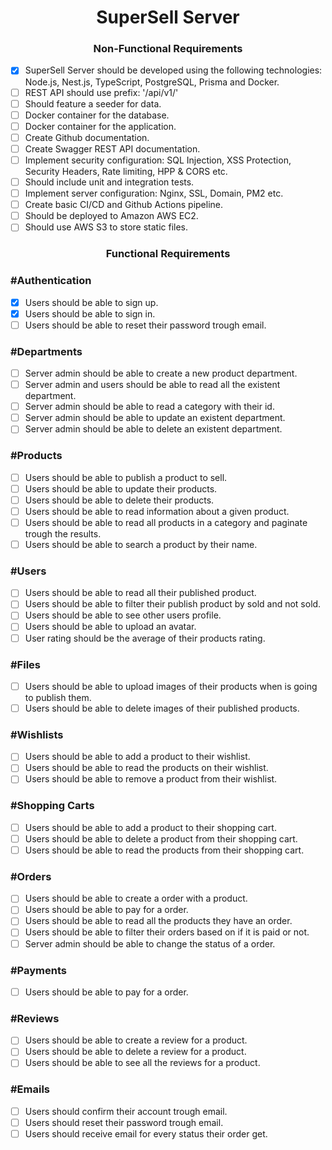 <h1 align="center"> 
	SuperSell Server
</h1>

<h3 align="center"> 
	Non-Functional Requirements
</h3>

- [x] SuperSell Server should be developed using the following technologies: Node.js, Nest.js, TypeScript, PostgreSQL, Prisma and Docker.
- [ ] REST API should use prefix: '/api/v1/'
- [ ] Should feature a seeder for data.
- [ ] Docker container for the database.
- [ ] Docker container for the application.
- [ ] Create Github documentation.
- [ ] Create Swagger REST API documentation.
- [ ] Implement security configuration: SQL Injection, XSS Protection, Security Headers, Rate limiting, HPP & CORS etc.
- [ ] Should include unit and integration tests.
- [ ] Implement server configuration: Nginx, SSL, Domain, PM2 etc.
- [ ] Create basic CI/CD and Github Actions pipeline.
- [ ] Should be deployed to Amazon AWS EC2.
- [ ] Should use AWS S3 to store static files.

<h3 align="center"> 
	Functional Requirements
</h3>

### #Authentication

- [x] Users should be able to sign up.
- [x] Users should be able to sign in.
- [ ] Users should be able to reset their password trough email.

### #Departments

- [ ] Server admin should be able to create a new product department.
- [ ] Server admin and users should be able to read all the existent department.
- [ ] Server admin should be able to read a category with their id.
- [ ] Server admin should be able to update an existent department.
- [ ] Server admin should be able to delete an existent department.

### #Products

- [ ] Users should be able to publish a product to sell.
- [ ] Users should be able to update their products.
- [ ] Users should be able to delete their products.
- [ ] Users should be able to read information about a given product.
- [ ] Users should be able to read all products in a category and paginate trough the results.
- [ ] Users should be able to search a product by their name.

### #Users

- [ ] Users should be able to read all their published product.
- [ ] Users should be able to filter their publish product by sold and not sold.
- [ ] Users should be able to see other users profile.
- [ ] Users should be able to upload an avatar.
- [ ] User rating should be the average of their products rating.

### #Files

- [ ] Users should be able to upload images of their products when is going to publish them.
- [ ] Users should be able to delete images of their published products.

### #Wishlists

- [ ] Users should be able to add a product to their wishlist.
- [ ] Users should be able to read the products on their wishlist.
- [ ] Users should be able to remove a product from their wishlist.

### #Shopping Carts

- [ ] Users should be able to add a product to their shopping cart.
- [ ] Users should be able to delete a product from their shopping cart.
- [ ] Users should be able to read the products from their shopping cart.

### #Orders

- [ ] Users should be able to create a order with a product.
- [ ] Users should be able to pay for a order.
- [ ] Users should be able to read all the products they have an order.
- [ ] Users should be able to filter their orders based on if it is paid or not.
- [ ] Server admin should be able to change the status of a order.

### #Payments

- [ ] Users should be able to pay for a order.

### #Reviews

- [ ] Users should be able to create a review for a product.
- [ ] Users should be able to delete a review for a product.
- [ ] Users should be able to see all the reviews for a product.

### #Emails

- [ ] Users should confirm their account trough email.
- [ ] Users should reset their password trough email.
- [ ] Users should receive email for every status their order get.
